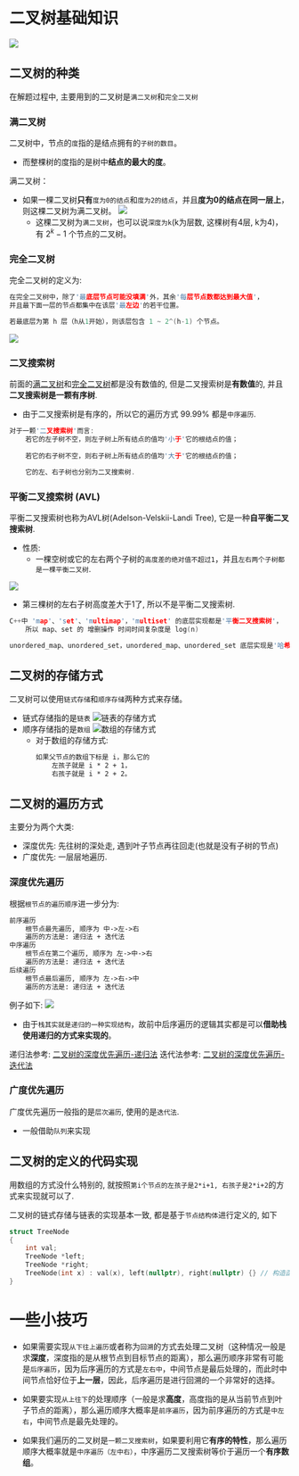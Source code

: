 # 二叉树基础知识
![](https://code-thinking-1253855093.file.myqcloud.com/pics/20210219190809451.png)
## 二叉树的种类

在解题过程中, 主要用到的二叉树是`满二叉树`和`完全二叉树`

### 满二叉树
二叉树中，节点的`度`指的是结点拥有的`子树的数目`。
- 而整棵树的度指的是树中**结点的最大的度**。

满二叉树：
- 如果一棵二叉树**只有**`度为0的结点`和`度为2的结点`，并且**度为0的结点在同一层上**，则这棵二叉树为满二叉树。
![](https://code-thinking-1253855093.file.myqcloud.com/pics/20200806185805576.png)
  - 这棵二叉树为`满二叉树`，也可以说`深度为k`(k为层数, 这棵树有4层, k为4)，有 $2^k-1$ 个节点的二叉树。



### 完全二叉树
完全二叉树的定义为:
```cpp
在完全二叉树中，除了'最底层节点可能没填满'外，其余'每层节点数都达到最大值'，
并且最下面一层的节点都集中在该层'最左边'的若干位置。

若最底层为第 h 层（h从1开始），则该层包含 1 ~ 2^(h-1) 个节点。
```
![](https://code-thinking-1253855093.file.myqcloud.com/pics/20200920221638903.png)



### 二叉搜索树
前面的[满二叉树](#满二叉树)和[完全二叉树](#完全二叉树)都是没有数值的, 但是二叉搜索树是**有数值**的, 并且**二叉搜索树是一颗有序树**.
- 由于二叉搜索树是有序的，所以它的遍历方式 99.99% 都是`中序遍历`.
```cpp
对于一颗'二叉搜索树'而言: 
    若它的左子树不空，则左子树上所有结点的值均'小于'它的根结点的值；
    
    若它的右子树不空，则右子树上所有结点的值均'大于'它的根结点的值；
    
    它的左、右子树也分别为二叉搜索树.
```


### 平衡二叉搜索树 (AVL)
平衡二叉搜索树也称为AVL树(Adelson-Velskii-Landi Tree), 它是一种**自平衡二叉搜索树**.
- 性质:
  - 一棵空树或它的左右两个子树的`高度差的绝对值不超过1`，并且`左右两个子树都是一棵平衡二叉树`.

![](https://code-thinking-1253855093.file.myqcloud.com/pics/20200806190511967.png)
- 第三棵树的左右子树高度差大于1了, 所以不是平衡二叉搜索树.

```cpp
C++中 'map'、'set'、'multimap'，'multiset' 的底层实现都是'平衡二叉搜索树'，
    所以 map、set 的 增删操作 时间时间复杂度是 log(n)

unordered_map、unordered_set，unordered_map、unordered_set 底层实现是'哈希表'。
```

## 二叉树的存储方式
二叉树可以使用`链式存储`和`顺序存储`两种方式来存储。
- 链式存储指的是`链表`
  ![链表的存储方式](https://code-thinking-1253855093.file.myqcloud.com/pics/2020092019554618.png)
- 顺序存储指的是`数组`
  ![数组的存储方式](https://code-thinking-1253855093.file.myqcloud.com/pics/20200920200429452.png)
    - 对于数组的存储方式:
        ```txt
        如果父节点的数组下标是 i，那么它的
            左孩子就是 i * 2 + 1，
            右孩子就是 i * 2 + 2。
        ```


## 二叉树的遍历方式
主要分为两个大类:
- 深度优先: 先往树的深处走, 遇到叶子节点再往回走(也就是没有子树的节点)
- 广度优先: 一层层地遍历.

### 深度优先遍历
根据`根节点的遍历顺序`进一步分为:
```txt
前序遍历
    根节点最先遍历, 顺序为 中->左->右
    遍历的方法是: 递归法 + 迭代法
中序遍历
    根节点在第二个遍历, 顺序为 左->中->右
    遍历的方法是: 递归法 + 迭代法
后续遍历
    根节点最后遍历, 顺序为 左->右->中
    遍历的方法是: 递归法 + 迭代法
```
例子如下:
![](https://code-thinking-1253855093.file.myqcloud.com/pics/20200806191109896.png)
- 由于`栈其实就是递归的一种实现结构`，故前中后序遍历的逻辑其实都是可以**借助栈使用递归的方式来实现的**。

递归法参考: [二叉树的深度优先遍历-递归法](../../如何写好递归.md)
迭代法参考: [二叉树的深度优先遍历-迭代法](./traversal/深度优先遍历/二叉树深度优先遍历_迭代法的统一写法.md)

### 广度优先遍历
广度优先遍历一般指的是`层次遍历`, 使用的是`迭代法`.
- 一般借助`队列`来实现

## 二叉树的定义的代码实现
用数组的方式没什么特别的, 就按照`第i个节点的左孩子是2*i+1, 右孩子是2*i+2`的方式来实现就可以了.

二叉树的链式存储与链表的实现基本一致, 都是基于`节点结构体`进行定义的, 如下
```cpp
struct TreeNode
{
    int val;
    TreeNode *left;
    TreeNode *right;
    TreeNode(int x) : val(x), left(nullptr), right(nullptr) {} // 构造函数
}
```


# 一些小技巧
- 如果需要实现`从下往上遍历`或者称为`回溯`的方式去处理二叉树（这种情况一般是求**深度**，深度指的是从根节点到目标节点的距离），那么遍历顺序非常有可能是`后序遍历`，因为后序遍历的方式是`左右中`，中间节点是最后处理的，而此时中间节点恰好位于**上一层**，因此，后序遍历是进行回溯的一个非常好的选择。

- 如果要实现`从上往下`的处理顺序（一般是求**高度**，高度指的是从当前节点到叶子节点的距离），那么遍历顺序大概率是`前序遍历`，因为前序遍历的方式是`中左右`，中间节点是最先处理的。

- 如果我们遍历的二叉树是`一颗二叉搜索树`，如果要利用它**有序的特性**，那么遍历顺序大概率就是`中序遍历（左中右）`，中序遍历二叉搜索树等价于遍历一个**有序数组**。
